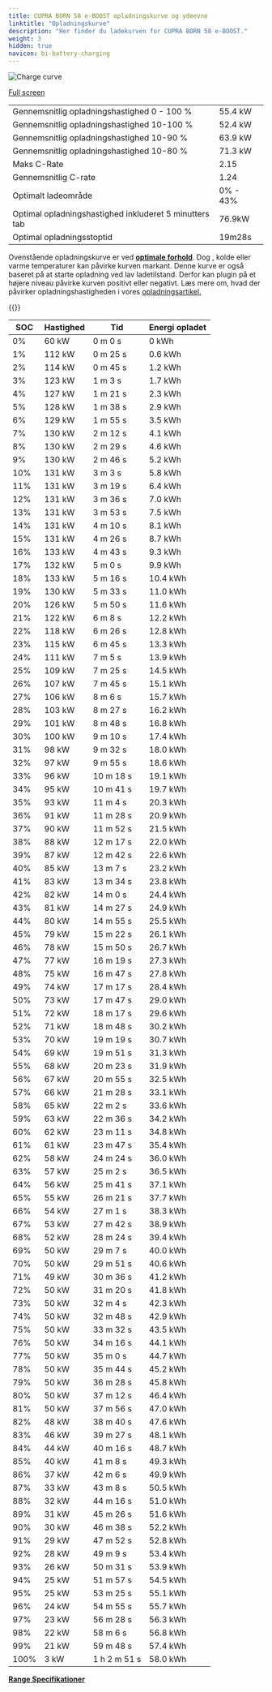 ```yaml
---
title: CUPRA BORN 58 e-BOOST opladningskurve og ydeevne
linktitle: "Opladningskurve"
description: "Her finder du ladekurven for CUPRA BORN 58 e-BOOST."
weight: 3
hidden: true
navicon: bi-battery-charging
---
```

<!-- markdownlint-disable MD033 -->
<img src="../chargingcurve.svg" alt="Charge curve" class="img-fluid">

[Full screen](../chargingcurve.svg)


<table class="table table-striped border">
<tbody>
<tr>
<td>Gennemsnitlig opladningshastighed 0 - 100 %</td><td>55.4 kW</td>
</tr>
<tr>
<td>Gennemsnitlig opladningshastighed 10-100 %</td><td>52.4 kW</td>
</tr>
<tr>
<td>Gennemsnitlig opladningshastighed 10-90 %</td><td>63.9 kW</td>
</tr>
<tr>
<td>Gennemsnitlig opladningshastighed 10-80 %</td><td>71.3 kW</td>
</tr>
<tr>
<td>Maks C-Rate</td><td>2.15</td>
</tr>
<tr>
<td>Gennemsnitlig C-rate</td><td>1.24</td>
</tr>
<tr>
<td>Optimalt ladeområde</td><td>0% - 43%</td>
</tr>
<tr>
<td>Optimal opladningshastighed inkluderet 5 minutters tab</td><td>76.9kW</td>
</tr>
<tr>
<td>Optimal opladningsstoptid</td><td>19m28s</td>
</tr>
</tbody>
</table>


Ovenstående opladningskurve er ved **[optimale forhold](../../../../../technology/battery/charging/#temperature)**. Dog , kolde eller varme temperaturer kan påvirke kurven markant. Denne kurve er også baseret på at starte opladning ved lav ladetilstand. Derfor kan plugin på et højere niveau påvirke kurven positivt eller negativt. Læs mere om, hvad der påvirker opladningshastigheden i vores [opladningsartikel.](../../../../../technology/battery/charging/)


{{<evkxdisplayaddarticle />}}
<table class="table table-striped border">
<thead>
<tr><th>SOC</th><th>Hastighed</th><th>Tid</th><th>Energi opladet</th></tr>
</thead>
<tbody>
<tr>
<td>0%</td><td>60 kW</td><td> 0 m 0 s </td><td>0 kWh </td>
</tr>
<tr>
<td>1%</td><td>112 kW</td><td> 0 m 25 s </td><td>0.6 kWh </td>
</tr>
<tr>
<td>2%</td><td>114 kW</td><td> 0 m 45 s </td><td>1.2 kWh </td>
</tr>
<tr>
<td>3%</td><td>123 kW</td><td> 1 m 3 s </td><td>1.7 kWh </td>
</tr>
<tr>
<td>4%</td><td>127 kW</td><td> 1 m 21 s </td><td>2.3 kWh </td>
</tr>
<tr>
<td>5%</td><td>128 kW</td><td> 1 m 38 s </td><td>2.9 kWh </td>
</tr>
<tr>
<td>6%</td><td>129 kW</td><td> 1 m 55 s </td><td>3.5 kWh </td>
</tr>
<tr>
<td>7%</td><td>130 kW</td><td> 2 m 12 s </td><td>4.1 kWh </td>
</tr>
<tr>
<td>8%</td><td>130 kW</td><td> 2 m 29 s </td><td>4.6 kWh </td>
</tr>
<tr>
<td>9%</td><td>130 kW</td><td> 2 m 46 s </td><td>5.2 kWh </td>
</tr>
<tr>
<td>10%</td><td>131 kW</td><td> 3 m 3 s </td><td>5.8 kWh </td>
</tr>
<tr>
<td>11%</td><td>131 kW</td><td> 3 m 19 s </td><td>6.4 kWh </td>
</tr>
<tr>
<td>12%</td><td>131 kW</td><td> 3 m 36 s </td><td>7.0 kWh </td>
</tr>
<tr>
<td>13%</td><td>131 kW</td><td> 3 m 53 s </td><td>7.5 kWh </td>
</tr>
<tr>
<td>14%</td><td>131 kW</td><td> 4 m 10 s </td><td>8.1 kWh </td>
</tr>
<tr>
<td>15%</td><td>131 kW</td><td> 4 m 26 s </td><td>8.7 kWh </td>
</tr>
<tr>
<td>16%</td><td>133 kW</td><td> 4 m 43 s </td><td>9.3 kWh </td>
</tr>
<tr>
<td>17%</td><td>132 kW</td><td> 5 m 0 s </td><td>9.9 kWh </td>
</tr>
<tr>
<td>18%</td><td>133 kW</td><td> 5 m 16 s </td><td>10.4 kWh </td>
</tr>
<tr>
<td>19%</td><td>130 kW</td><td> 5 m 33 s </td><td>11.0 kWh </td>
</tr>
<tr>
<td>20%</td><td>126 kW</td><td> 5 m 50 s </td><td>11.6 kWh </td>
</tr>
<tr>
<td>21%</td><td>122 kW</td><td> 6 m 8 s </td><td>12.2 kWh </td>
</tr>
<tr>
<td>22%</td><td>118 kW</td><td> 6 m 26 s </td><td>12.8 kWh </td>
</tr>
<tr>
<td>23%</td><td>115 kW</td><td> 6 m 45 s </td><td>13.3 kWh </td>
</tr>
<tr>
<td>24%</td><td>111 kW</td><td> 7 m 5 s </td><td>13.9 kWh </td>
</tr>
<tr>
<td>25%</td><td>109 kW</td><td> 7 m 25 s </td><td>14.5 kWh </td>
</tr>
<tr>
<td>26%</td><td>107 kW</td><td> 7 m 45 s </td><td>15.1 kWh </td>
</tr>
<tr>
<td>27%</td><td>106 kW</td><td> 8 m 6 s </td><td>15.7 kWh </td>
</tr>
<tr>
<td>28%</td><td>103 kW</td><td> 8 m 27 s </td><td>16.2 kWh </td>
</tr>
<tr>
<td>29%</td><td>101 kW</td><td> 8 m 48 s </td><td>16.8 kWh </td>
</tr>
<tr>
<td>30%</td><td>100 kW</td><td> 9 m 10 s </td><td>17.4 kWh </td>
</tr>
<tr>
<td>31%</td><td>98 kW</td><td> 9 m 32 s </td><td>18.0 kWh </td>
</tr>
<tr>
<td>32%</td><td>97 kW</td><td> 9 m 55 s </td><td>18.6 kWh </td>
</tr>
<tr>
<td>33%</td><td>96 kW</td><td> 10 m 18 s </td><td>19.1 kWh </td>
</tr>
<tr>
<td>34%</td><td>95 kW</td><td> 10 m 41 s </td><td>19.7 kWh </td>
</tr>
<tr>
<td>35%</td><td>93 kW</td><td> 11 m 4 s </td><td>20.3 kWh </td>
</tr>
<tr>
<td>36%</td><td>91 kW</td><td> 11 m 28 s </td><td>20.9 kWh </td>
</tr>
<tr>
<td>37%</td><td>90 kW</td><td> 11 m 52 s </td><td>21.5 kWh </td>
</tr>
<tr>
<td>38%</td><td>88 kW</td><td> 12 m 17 s </td><td>22.0 kWh </td>
</tr>
<tr>
<td>39%</td><td>87 kW</td><td> 12 m 42 s </td><td>22.6 kWh </td>
</tr>
<tr>
<td>40%</td><td>85 kW</td><td> 13 m 7 s </td><td>23.2 kWh </td>
</tr>
<tr>
<td>41%</td><td>83 kW</td><td> 13 m 34 s </td><td>23.8 kWh </td>
</tr>
<tr>
<td>42%</td><td>82 kW</td><td> 14 m 0 s </td><td>24.4 kWh </td>
</tr>
<tr>
<td>43%</td><td>81 kW</td><td> 14 m 27 s </td><td>24.9 kWh </td>
</tr>
<tr>
<td>44%</td><td>80 kW</td><td> 14 m 55 s </td><td>25.5 kWh </td>
</tr>
<tr>
<td>45%</td><td>79 kW</td><td> 15 m 22 s </td><td>26.1 kWh </td>
</tr>
<tr>
<td>46%</td><td>78 kW</td><td> 15 m 50 s </td><td>26.7 kWh </td>
</tr>
<tr>
<td>47%</td><td>77 kW</td><td> 16 m 19 s </td><td>27.3 kWh </td>
</tr>
<tr>
<td>48%</td><td>75 kW</td><td> 16 m 47 s </td><td>27.8 kWh </td>
</tr>
<tr>
<td>49%</td><td>74 kW</td><td> 17 m 17 s </td><td>28.4 kWh </td>
</tr>
<tr>
<td>50%</td><td>73 kW</td><td> 17 m 47 s </td><td>29.0 kWh </td>
</tr>
<tr>
<td>51%</td><td>72 kW</td><td> 18 m 17 s </td><td>29.6 kWh </td>
</tr>
<tr>
<td>52%</td><td>71 kW</td><td> 18 m 48 s </td><td>30.2 kWh </td>
</tr>
<tr>
<td>53%</td><td>70 kW</td><td> 19 m 19 s </td><td>30.7 kWh </td>
</tr>
<tr>
<td>54%</td><td>69 kW</td><td> 19 m 51 s </td><td>31.3 kWh </td>
</tr>
<tr>
<td>55%</td><td>68 kW</td><td> 20 m 23 s </td><td>31.9 kWh </td>
</tr>
<tr>
<td>56%</td><td>67 kW</td><td> 20 m 55 s </td><td>32.5 kWh </td>
</tr>
<tr>
<td>57%</td><td>66 kW</td><td> 21 m 28 s </td><td>33.1 kWh </td>
</tr>
<tr>
<td>58%</td><td>65 kW</td><td> 22 m 2 s </td><td>33.6 kWh </td>
</tr>
<tr>
<td>59%</td><td>63 kW</td><td> 22 m 36 s </td><td>34.2 kWh </td>
</tr>
<tr>
<td>60%</td><td>62 kW</td><td> 23 m 11 s </td><td>34.8 kWh </td>
</tr>
<tr>
<td>61%</td><td>61 kW</td><td> 23 m 47 s </td><td>35.4 kWh </td>
</tr>
<tr>
<td>62%</td><td>58 kW</td><td> 24 m 24 s </td><td>36.0 kWh </td>
</tr>
<tr>
<td>63%</td><td>57 kW</td><td> 25 m 2 s </td><td>36.5 kWh </td>
</tr>
<tr>
<td>64%</td><td>56 kW</td><td> 25 m 41 s </td><td>37.1 kWh </td>
</tr>
<tr>
<td>65%</td><td>55 kW</td><td> 26 m 21 s </td><td>37.7 kWh </td>
</tr>
<tr>
<td>66%</td><td>54 kW</td><td> 27 m 1 s </td><td>38.3 kWh </td>
</tr>
<tr>
<td>67%</td><td>53 kW</td><td> 27 m 42 s </td><td>38.9 kWh </td>
</tr>
<tr>
<td>68%</td><td>52 kW</td><td> 28 m 24 s </td><td>39.4 kWh </td>
</tr>
<tr>
<td>69%</td><td>50 kW</td><td> 29 m 7 s </td><td>40.0 kWh </td>
</tr>
<tr>
<td>70%</td><td>50 kW</td><td> 29 m 51 s </td><td>40.6 kWh </td>
</tr>
<tr>
<td>71%</td><td>49 kW</td><td> 30 m 36 s </td><td>41.2 kWh </td>
</tr>
<tr>
<td>72%</td><td>50 kW</td><td> 31 m 20 s </td><td>41.8 kWh </td>
</tr>
<tr>
<td>73%</td><td>50 kW</td><td> 32 m 4 s </td><td>42.3 kWh </td>
</tr>
<tr>
<td>74%</td><td>50 kW</td><td> 32 m 48 s </td><td>42.9 kWh </td>
</tr>
<tr>
<td>75%</td><td>50 kW</td><td> 33 m 32 s </td><td>43.5 kWh </td>
</tr>
<tr>
<td>76%</td><td>50 kW</td><td> 34 m 16 s </td><td>44.1 kWh </td>
</tr>
<tr>
<td>77%</td><td>50 kW</td><td> 35 m 0 s </td><td>44.7 kWh </td>
</tr>
<tr>
<td>78%</td><td>50 kW</td><td> 35 m 44 s </td><td>45.2 kWh </td>
</tr>
<tr>
<td>79%</td><td>50 kW</td><td> 36 m 28 s </td><td>45.8 kWh </td>
</tr>
<tr>
<td>80%</td><td>50 kW</td><td> 37 m 12 s </td><td>46.4 kWh </td>
</tr>
<tr>
<td>81%</td><td>50 kW</td><td> 37 m 56 s </td><td>47.0 kWh </td>
</tr>
<tr>
<td>82%</td><td>48 kW</td><td> 38 m 40 s </td><td>47.6 kWh </td>
</tr>
<tr>
<td>83%</td><td>46 kW</td><td> 39 m 27 s </td><td>48.1 kWh </td>
</tr>
<tr>
<td>84%</td><td>44 kW</td><td> 40 m 16 s </td><td>48.7 kWh </td>
</tr>
<tr>
<td>85%</td><td>40 kW</td><td> 41 m 8 s </td><td>49.3 kWh </td>
</tr>
<tr>
<td>86%</td><td>37 kW</td><td> 42 m 6 s </td><td>49.9 kWh </td>
</tr>
<tr>
<td>87%</td><td>33 kW</td><td> 43 m 8 s </td><td>50.5 kWh </td>
</tr>
<tr>
<td>88%</td><td>32 kW</td><td> 44 m 16 s </td><td>51.0 kWh </td>
</tr>
<tr>
<td>89%</td><td>31 kW</td><td> 45 m 26 s </td><td>51.6 kWh </td>
</tr>
<tr>
<td>90%</td><td>30 kW</td><td> 46 m 38 s </td><td>52.2 kWh </td>
</tr>
<tr>
<td>91%</td><td>29 kW</td><td> 47 m 52 s </td><td>52.8 kWh </td>
</tr>
<tr>
<td>92%</td><td>28 kW</td><td> 49 m 9 s </td><td>53.4 kWh </td>
</tr>
<tr>
<td>93%</td><td>26 kW</td><td> 50 m 31 s </td><td>53.9 kWh </td>
</tr>
<tr>
<td>94%</td><td>25 kW</td><td> 51 m 57 s </td><td>54.5 kWh </td>
</tr>
<tr>
<td>95%</td><td>25 kW</td><td> 53 m 25 s </td><td>55.1 kWh </td>
</tr>
<tr>
<td>96%</td><td>24 kW</td><td> 54 m 55 s </td><td>55.7 kWh </td>
</tr>
<tr>
<td>97%</td><td>23 kW</td><td> 56 m 28 s </td><td>56.3 kWh </td>
</tr>
<tr>
<td>98%</td><td>22 kW</td><td> 58 m 6 s </td><td>56.8 kWh </td>
</tr>
<tr>
<td>99%</td><td>21 kW</td><td> 59 m 48 s </td><td>57.4 kWh </td>
</tr>
<tr>
<td>100%</td><td>3 kW</td><td>1 h 2 m 51 s </td><td>58.0 kWh </td>
</tr>
</tbody>
</table>

<div class="mt-3 mb-3">
<a href="../rangeandconsumption/" class="text-decoration-none text-black">
<strong><i class="bi-arrow-left"></i> Range </strong>
</a>
<a href="../specifications/" class="text-decoration-none text-black float-end">
<strong>Specifikationer <i class="bi-arrow-right"></i></strong>
</a>
</div>
